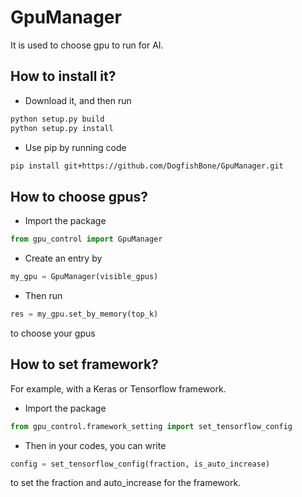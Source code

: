 # GpuManager
It is used to choose gpu to run for AI.

## How to install it?
 - Download it, and then run
 ```python
python setup.py build
python setup.py install
```
 - Use pip by running code
```bash
pip install git+https://github.com/DogfishBone/GpuManager.git
```

## How to choose gpus?
 - Import the package
 ```python
from gpu_control import GpuManager
```
 - Create an entry by
 ```python
my_gpu = GpuManager(visible_gpus)
```
 - Then run
 ```python
res = my_gpu.set_by_memory(top_k)
```
to choose your gpus

## How to set framework?
For example, with a Keras or Tensorflow framework.
 - Import the package
 ```python
from gpu_control.framework_setting import set_tensorflow_config
```
 - Then in your codes, you can write
 ```python
config = set_tensorflow_config(fraction, is_auto_increase)
```
to set the fraction and auto_increase for the framework.
